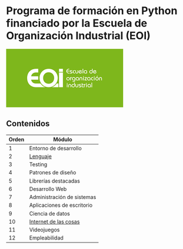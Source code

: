 # Programa de formación en Python financiado por la Escuela de Organización Industrial (EOI)

![Logo EOI](logo-eoi.png)

## Contenidos

Orden | Módulo
--- | ---
1 | Entorno de desarrollo
2 | [Lenguaje](02-core/README.md)
3 | Testing
4 | Patrones de diseño
5 | Librerías destacadas
6 | Desarrollo Web
7 | Administración de sistemas
8 | Aplicaciones de escritorio
9 | Ciencia de datos
10 | [Internet de las cosas](10-iot\README.md)
11 | Videojuegos
12 | Empleabilidad
